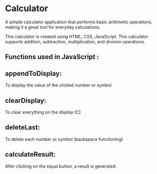 # Calculator

A simple calculator application that performs basic arithmetic operations, making it a great tool for everyday calculations.

This calculator is created using HTML, CSS, JavaScript.
This calculator supports addition, subtraction, multiplication, and division operations.

Functions used in JavaScript :
------------------------------

appendToDisplay: 
----------------
To display the value of the clicked number or symbol

clearDisplay: 
-------------
To clear everything on the display (C)

deleteLast: 
-----------
To delete each number or symbol (backspace functioning)

calculateResult: 
----------------
After clicking on the equal button, a result is generated.
